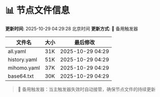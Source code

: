# 📊 节点文件信息

**更新时间**: 2025-10-29 04:29:28 北京时间
**更新方式**: 🔄 备用触发器

| 文件名 | 大小 | 最后修改 |
|--------|------|----------|
| all.yaml | 31K | 2025-10-29 04:29 |
| history.yaml | 51K | 2025-10-29 04:29 |
| mihomo.yaml | 37K | 2025-10-29 04:29 |
| base64.txt | 30K | 2025-10-29 04:29 |

> 🔄 备用触发器：当主触发器失效时自动接管，确保节点文件的持续更新
